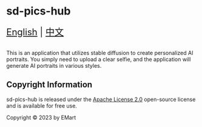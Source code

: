 sd-pics-hub
===============


<div style="font-size: 1.5rem;">
  <a href="./README_EN.md">English</a> |
  <a href="./README.md">中文</a>
</div>
</br>


This is an application that utilizes stable diffusion to create personalized AI portraits. You simply need to upload a clear selfie, and the application will generate AI portraits in various styles.

## Copyright Information

sd-pics-hub is released under the [Apache License 2.0]() open-source license and is available for free use.

Copyright © 2023 by EMart
